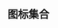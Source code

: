 ## 图标集合

<u-icon-example icon="i-material-design" name="360"></u-icon-example>
<u-icon-example icon="i-material-design" name="3d_rotation"></u-icon-example>
<u-icon-example icon="i-material-design" name="4k"></u-icon-example>
<u-icon-example icon="i-material-design" name="ac_unit"></u-icon-example>
<u-icon-example icon="i-material-design" name="access_alarm"></u-icon-example>
<u-icon-example icon="i-material-design" name="access_alarms"></u-icon-example>
<u-icon-example icon="i-material-design" name="access_time"></u-icon-example>
<u-icon-example icon="i-material-design" name="accessibility"></u-icon-example>
<u-icon-example icon="i-material-design" name="accessibility_new"></u-icon-example>
<u-icon-example icon="i-material-design" name="accessible"></u-icon-example>
<u-icon-example icon="i-material-design" name="accessible_forward"></u-icon-example>
<u-icon-example icon="i-material-design" name="account_balance"></u-icon-example>
<u-icon-example icon="i-material-design" name="account_balance_wallet"></u-icon-example>
<u-icon-example icon="i-material-design" name="account_box"></u-icon-example>
<u-icon-example icon="i-material-design" name="account_circle"></u-icon-example>
<u-icon-example icon="i-material-design" name="account_tree"></u-icon-example>
<u-icon-example icon="i-material-design" name="adb"></u-icon-example>
<u-icon-example icon="i-material-design" name="add"></u-icon-example>
<u-icon-example icon="i-material-design" name="add_a_photo"></u-icon-example>
<u-icon-example icon="i-material-design" name="add_alarm"></u-icon-example>
<u-icon-example icon="i-material-design" name="add_alert"></u-icon-example>
<u-icon-example icon="i-material-design" name="add_box"></u-icon-example>
<u-icon-example icon="i-material-design" name="add_circle"></u-icon-example>
<u-icon-example icon="i-material-design" name="add_circle_outline"></u-icon-example>
<u-icon-example icon="i-material-design" name="add_comment"></u-icon-example>
<u-icon-example icon="i-material-design" name="add_ic_call"></u-icon-example>
<u-icon-example icon="i-material-design" name="add_location"></u-icon-example>
<u-icon-example icon="i-material-design" name="add_photo_alternate"></u-icon-example>
<u-icon-example icon="i-material-design" name="add_shopping_cart"></u-icon-example>
<u-icon-example icon="i-material-design" name="add_to_home_screen"></u-icon-example>
<u-icon-example icon="i-material-design" name="add_to_photos"></u-icon-example>
<u-icon-example icon="i-material-design" name="add_to_queue"></u-icon-example>
<u-icon-example icon="i-material-design" name="adjust"></u-icon-example>
<u-icon-example icon="i-material-design" name="airline_seat_flat"></u-icon-example>
<u-icon-example icon="i-material-design" name="airline_seat_flat_angled"></u-icon-example>
<u-icon-example icon="i-material-design" name="airline_seat_individual_suite"></u-icon-example>
<u-icon-example icon="i-material-design" name="airline_seat_legroom_extra"></u-icon-example>
<u-icon-example icon="i-material-design" name="airline_seat_legroom_normal"></u-icon-example>
<u-icon-example icon="i-material-design" name="airline_seat_legroom_reduced"></u-icon-example>
<u-icon-example icon="i-material-design" name="airline_seat_recline_extra"></u-icon-example>
<u-icon-example icon="i-material-design" name="airline_seat_recline_normal"></u-icon-example>
<u-icon-example icon="i-material-design" name="airplanemode_active"></u-icon-example>
<u-icon-example icon="i-material-design" name="airplanemode_inactive"></u-icon-example>
<u-icon-example icon="i-material-design" name="airplay"></u-icon-example>
<u-icon-example icon="i-material-design" name="airport_shuttle"></u-icon-example>
<u-icon-example icon="i-material-design" name="alarm"></u-icon-example>
<u-icon-example icon="i-material-design" name="alarm_add"></u-icon-example>
<u-icon-example icon="i-material-design" name="alarm_off"></u-icon-example>
<u-icon-example icon="i-material-design" name="alarm_on"></u-icon-example>
<u-icon-example icon="i-material-design" name="album"></u-icon-example>
<u-icon-example icon="i-material-design" name="all_inbox"></u-icon-example>
<u-icon-example icon="i-material-design" name="all_inclusive"></u-icon-example>
<u-icon-example icon="i-material-design" name="all_out"></u-icon-example>
<u-icon-example icon="i-material-design" name="alternate_email"></u-icon-example>
<u-icon-example icon="i-material-design" name="amp_stories"></u-icon-example>
<u-icon-example icon="i-material-design" name="android"></u-icon-example>
<u-icon-example icon="i-material-design" name="announcement"></u-icon-example>
<u-icon-example icon="i-material-design" name="apartment"></u-icon-example>
<u-icon-example icon="i-material-design" name="apps"></u-icon-example>
<u-icon-example icon="i-material-design" name="archive"></u-icon-example>
<u-icon-example icon="i-material-design" name="arrow_back"></u-icon-example>
<u-icon-example icon="i-material-design" name="arrow_back_ios"></u-icon-example>
<u-icon-example icon="i-material-design" name="arrow_downward"></u-icon-example>
<u-icon-example icon="i-material-design" name="arrow_drop_down"></u-icon-example>
<u-icon-example icon="i-material-design" name="arrow_drop_down_circle"></u-icon-example>
<u-icon-example icon="i-material-design" name="arrow_drop_up"></u-icon-example>
<u-icon-example icon="i-material-design" name="arrow_forward"></u-icon-example>
<u-icon-example icon="i-material-design" name="arrow_forward_ios"></u-icon-example>
<u-icon-example icon="i-material-design" name="arrow_left"></u-icon-example>
<u-icon-example icon="i-material-design" name="arrow_right"></u-icon-example>
<u-icon-example icon="i-material-design" name="arrow_right_alt"></u-icon-example>
<u-icon-example icon="i-material-design" name="arrow_upward"></u-icon-example>
<u-icon-example icon="i-material-design" name="art_track"></u-icon-example>
<u-icon-example icon="i-material-design" name="aspect_ratio"></u-icon-example>
<u-icon-example icon="i-material-design" name="assessment"></u-icon-example>
<u-icon-example icon="i-material-design" name="assignment"></u-icon-example>
<u-icon-example icon="i-material-design" name="assignment_ind"></u-icon-example>
<u-icon-example icon="i-material-design" name="assignment_late"></u-icon-example>
<u-icon-example icon="i-material-design" name="assignment_return"></u-icon-example>
<u-icon-example icon="i-material-design" name="assignment_returned"></u-icon-example>
<u-icon-example icon="i-material-design" name="assignment_turned_in"></u-icon-example>
<u-icon-example icon="i-material-design" name="assistant"></u-icon-example>
<u-icon-example icon="i-material-design" name="assistant_photo"></u-icon-example>
<u-icon-example icon="i-material-design" name="atm"></u-icon-example>
<u-icon-example icon="i-material-design" name="attach_file"></u-icon-example>
<u-icon-example icon="i-material-design" name="attach_money"></u-icon-example>
<u-icon-example icon="i-material-design" name="attachment"></u-icon-example>
<u-icon-example icon="i-material-design" name="audiotrack"></u-icon-example>
<u-icon-example icon="i-material-design" name="autorenew"></u-icon-example>
<u-icon-example icon="i-material-design" name="av_timer"></u-icon-example>
<u-icon-example icon="i-material-design" name="backspace"></u-icon-example>
<u-icon-example icon="i-material-design" name="backup"></u-icon-example>
<u-icon-example icon="i-material-design" name="ballot"></u-icon-example>
<u-icon-example icon="i-material-design" name="bar_chart"></u-icon-example>
<u-icon-example icon="i-material-design" name="bathtub"></u-icon-example>
<u-icon-example icon="i-material-design" name="battery_alert"></u-icon-example>
<u-icon-example icon="i-material-design" name="battery_charging_full"></u-icon-example>
<u-icon-example icon="i-material-design" name="battery_full"></u-icon-example>
<u-icon-example icon="i-material-design" name="battery_std"></u-icon-example>
<u-icon-example icon="i-material-design" name="battery_unknown"></u-icon-example>
<u-icon-example icon="i-material-design" name="beach_access"></u-icon-example>
<u-icon-example icon="i-material-design" name="beenhere"></u-icon-example>
<u-icon-example icon="i-material-design" name="block"></u-icon-example>
<u-icon-example icon="i-material-design" name="bluetooth"></u-icon-example>
<u-icon-example icon="i-material-design" name="bluetooth_audio"></u-icon-example>
<u-icon-example icon="i-material-design" name="bluetooth_connected"></u-icon-example>
<u-icon-example icon="i-material-design" name="bluetooth_disabled"></u-icon-example>
<u-icon-example icon="i-material-design" name="bluetooth_searching"></u-icon-example>
<u-icon-example icon="i-material-design" name="blur_circular"></u-icon-example>
<u-icon-example icon="i-material-design" name="blur_linear"></u-icon-example>
<u-icon-example icon="i-material-design" name="blur_off"></u-icon-example>
<u-icon-example icon="i-material-design" name="blur_on"></u-icon-example>
<u-icon-example icon="i-material-design" name="book"></u-icon-example>
<u-icon-example icon="i-material-design" name="bookmark"></u-icon-example>
<u-icon-example icon="i-material-design" name="bookmark_border"></u-icon-example>
<u-icon-example icon="i-material-design" name="bookmarks"></u-icon-example>
<u-icon-example icon="i-material-design" name="border_all"></u-icon-example>
<u-icon-example icon="i-material-design" name="border_bottom"></u-icon-example>
<u-icon-example icon="i-material-design" name="border_clear"></u-icon-example>
<u-icon-example icon="i-material-design" name="border_horizontal"></u-icon-example>
<u-icon-example icon="i-material-design" name="border_inner"></u-icon-example>
<u-icon-example icon="i-material-design" name="border_left"></u-icon-example>
<u-icon-example icon="i-material-design" name="border_outer"></u-icon-example>
<u-icon-example icon="i-material-design" name="border_right"></u-icon-example>
<u-icon-example icon="i-material-design" name="border_style"></u-icon-example>
<u-icon-example icon="i-material-design" name="border_top"></u-icon-example>
<u-icon-example icon="i-material-design" name="border_vertical"></u-icon-example>
<u-icon-example icon="i-material-design" name="branding_watermark"></u-icon-example>
<u-icon-example icon="i-material-design" name="brightness_1"></u-icon-example>
<u-icon-example icon="i-material-design" name="brightness_2"></u-icon-example>
<u-icon-example icon="i-material-design" name="brightness_3"></u-icon-example>
<u-icon-example icon="i-material-design" name="brightness_4"></u-icon-example>
<u-icon-example icon="i-material-design" name="brightness_5"></u-icon-example>
<u-icon-example icon="i-material-design" name="brightness_6"></u-icon-example>
<u-icon-example icon="i-material-design" name="brightness_7"></u-icon-example>
<u-icon-example icon="i-material-design" name="brightness_auto"></u-icon-example>
<u-icon-example icon="i-material-design" name="brightness_high"></u-icon-example>
<u-icon-example icon="i-material-design" name="brightness_low"></u-icon-example>
<u-icon-example icon="i-material-design" name="brightness_medium"></u-icon-example>
<u-icon-example icon="i-material-design" name="broken_image"></u-icon-example>
<u-icon-example icon="i-material-design" name="brush"></u-icon-example>
<u-icon-example icon="i-material-design" name="bubble_chart"></u-icon-example>
<u-icon-example icon="i-material-design" name="bug_report"></u-icon-example>
<u-icon-example icon="i-material-design" name="build"></u-icon-example>
<u-icon-example icon="i-material-design" name="burst_mode"></u-icon-example>
<u-icon-example icon="i-material-design" name="business"></u-icon-example>
<u-icon-example icon="i-material-design" name="business_center"></u-icon-example>
<u-icon-example icon="i-material-design" name="cached"></u-icon-example>
<u-icon-example icon="i-material-design" name="cake"></u-icon-example>
<u-icon-example icon="i-material-design" name="calendar_today"></u-icon-example>
<u-icon-example icon="i-material-design" name="calendar_view_day"></u-icon-example>
<u-icon-example icon="i-material-design" name="call"></u-icon-example>
<u-icon-example icon="i-material-design" name="call_end"></u-icon-example>
<u-icon-example icon="i-material-design" name="call_made"></u-icon-example>
<u-icon-example icon="i-material-design" name="call_merge"></u-icon-example>
<u-icon-example icon="i-material-design" name="call_missed"></u-icon-example>
<u-icon-example icon="i-material-design" name="call_missed_outgoing"></u-icon-example>
<u-icon-example icon="i-material-design" name="call_received"></u-icon-example>
<u-icon-example icon="i-material-design" name="call_split"></u-icon-example>
<u-icon-example icon="i-material-design" name="call_to_action"></u-icon-example>
<u-icon-example icon="i-material-design" name="camera"></u-icon-example>
<u-icon-example icon="i-material-design" name="camera_alt"></u-icon-example>
<u-icon-example icon="i-material-design" name="camera_enhance"></u-icon-example>
<u-icon-example icon="i-material-design" name="camera_front"></u-icon-example>
<u-icon-example icon="i-material-design" name="camera_rear"></u-icon-example>
<u-icon-example icon="i-material-design" name="camera_roll"></u-icon-example>
<u-icon-example icon="i-material-design" name="cancel"></u-icon-example>
<u-icon-example icon="i-material-design" name="cancel_presentation"></u-icon-example>
<u-icon-example icon="i-material-design" name="cancel_schedule_send"></u-icon-example>
<u-icon-example icon="i-material-design" name="card_giftcard"></u-icon-example>
<u-icon-example icon="i-material-design" name="card_membership"></u-icon-example>
<u-icon-example icon="i-material-design" name="card_travel"></u-icon-example>
<u-icon-example icon="i-material-design" name="casino"></u-icon-example>
<u-icon-example icon="i-material-design" name="cast"></u-icon-example>
<u-icon-example icon="i-material-design" name="cast_connected"></u-icon-example>
<u-icon-example icon="i-material-design" name="category"></u-icon-example>
<u-icon-example icon="i-material-design" name="center_focus_strong"></u-icon-example>
<u-icon-example icon="i-material-design" name="center_focus_weak"></u-icon-example>
<u-icon-example icon="i-material-design" name="change_history"></u-icon-example>
<u-icon-example icon="i-material-design" name="chat"></u-icon-example>
<u-icon-example icon="i-material-design" name="chat_bubble"></u-icon-example>
<u-icon-example icon="i-material-design" name="chat_bubble_outline"></u-icon-example>
<u-icon-example icon="i-material-design" name="check"></u-icon-example>
<u-icon-example icon="i-material-design" name="check_box"></u-icon-example>
<u-icon-example icon="i-material-design" name="check_box_outline_blank"></u-icon-example>
<u-icon-example icon="i-material-design" name="check_circle"></u-icon-example>
<u-icon-example icon="i-material-design" name="check_circle_outline"></u-icon-example>
<u-icon-example icon="i-material-design" name="chevron_left"></u-icon-example>
<u-icon-example icon="i-material-design" name="chevron_right"></u-icon-example>
<u-icon-example icon="i-material-design" name="child_care"></u-icon-example>
<u-icon-example icon="i-material-design" name="child_friendly"></u-icon-example>
<u-icon-example icon="i-material-design" name="chrome_reader_mode"></u-icon-example>
<u-icon-example icon="i-material-design" name="class"></u-icon-example>
<u-icon-example icon="i-material-design" name="clear"></u-icon-example>
<u-icon-example icon="i-material-design" name="clear_all"></u-icon-example>
<u-icon-example icon="i-material-design" name="close"></u-icon-example>
<u-icon-example icon="i-material-design" name="closed_caption"></u-icon-example>
<u-icon-example icon="i-material-design" name="cloud"></u-icon-example>
<u-icon-example icon="i-material-design" name="cloud_circle"></u-icon-example>
<u-icon-example icon="i-material-design" name="cloud_done"></u-icon-example>
<u-icon-example icon="i-material-design" name="cloud_download"></u-icon-example>
<u-icon-example icon="i-material-design" name="cloud_off"></u-icon-example>
<u-icon-example icon="i-material-design" name="cloud_queue"></u-icon-example>
<u-icon-example icon="i-material-design" name="cloud_upload"></u-icon-example>
<u-icon-example icon="i-material-design" name="code"></u-icon-example>
<u-icon-example icon="i-material-design" name="collections"></u-icon-example>
<u-icon-example icon="i-material-design" name="collections_bookmark"></u-icon-example>
<u-icon-example icon="i-material-design" name="color_lens"></u-icon-example>
<u-icon-example icon="i-material-design" name="colorize"></u-icon-example>
<u-icon-example icon="i-material-design" name="comment"></u-icon-example>
<u-icon-example icon="i-material-design" name="commute"></u-icon-example>
<u-icon-example icon="i-material-design" name="compare"></u-icon-example>
<u-icon-example icon="i-material-design" name="compare_arrows"></u-icon-example>
<u-icon-example icon="i-material-design" name="compass_calibration"></u-icon-example>
<u-icon-example icon="i-material-design" name="computer"></u-icon-example>
<u-icon-example icon="i-material-design" name="confirmation_number"></u-icon-example>
<u-icon-example icon="i-material-design" name="contact_mail"></u-icon-example>
<u-icon-example icon="i-material-design" name="contact_phone"></u-icon-example>
<u-icon-example icon="i-material-design" name="contact_support"></u-icon-example>
<u-icon-example icon="i-material-design" name="contactless"></u-icon-example>
<u-icon-example icon="i-material-design" name="contacts"></u-icon-example>
<u-icon-example icon="i-material-design" name="control_camera"></u-icon-example>
<u-icon-example icon="i-material-design" name="control_point"></u-icon-example>
<u-icon-example icon="i-material-design" name="control_point_duplicate"></u-icon-example>
<u-icon-example icon="i-material-design" name="copyright"></u-icon-example>
<u-icon-example icon="i-material-design" name="create"></u-icon-example>
<u-icon-example icon="i-material-design" name="create_new_folder"></u-icon-example>
<u-icon-example icon="i-material-design" name="credit_card"></u-icon-example>
<u-icon-example icon="i-material-design" name="crop"></u-icon-example>
<u-icon-example icon="i-material-design" name="crop_16_9"></u-icon-example>
<u-icon-example icon="i-material-design" name="crop_3_2"></u-icon-example>
<u-icon-example icon="i-material-design" name="crop_5_4"></u-icon-example>
<u-icon-example icon="i-material-design" name="crop_7_5"></u-icon-example>
<u-icon-example icon="i-material-design" name="crop_din"></u-icon-example>
<u-icon-example icon="i-material-design" name="crop_free"></u-icon-example>
<u-icon-example icon="i-material-design" name="crop_landscape"></u-icon-example>
<u-icon-example icon="i-material-design" name="crop_original"></u-icon-example>
<u-icon-example icon="i-material-design" name="crop_portrait"></u-icon-example>
<u-icon-example icon="i-material-design" name="crop_rotate"></u-icon-example>
<u-icon-example icon="i-material-design" name="crop_square"></u-icon-example>
<u-icon-example icon="i-material-design" name="dashboard"></u-icon-example>
<u-icon-example icon="i-material-design" name="data_usage"></u-icon-example>
<u-icon-example icon="i-material-design" name="date_range"></u-icon-example>
<u-icon-example icon="i-material-design" name="deck"></u-icon-example>
<u-icon-example icon="i-material-design" name="dehaze"></u-icon-example>
<u-icon-example icon="i-material-design" name="delete"></u-icon-example>
<u-icon-example icon="i-material-design" name="delete_forever"></u-icon-example>
<u-icon-example icon="i-material-design" name="delete_outline"></u-icon-example>
<u-icon-example icon="i-material-design" name="delete_sweep"></u-icon-example>
<u-icon-example icon="i-material-design" name="departure_board"></u-icon-example>
<u-icon-example icon="i-material-design" name="description"></u-icon-example>
<u-icon-example icon="i-material-design" name="desktop_access_disabled"></u-icon-example>
<u-icon-example icon="i-material-design" name="desktop_mac"></u-icon-example>
<u-icon-example icon="i-material-design" name="desktop_windows"></u-icon-example>
<u-icon-example icon="i-material-design" name="details"></u-icon-example>
<u-icon-example icon="i-material-design" name="developer_board"></u-icon-example>
<u-icon-example icon="i-material-design" name="developer_mode"></u-icon-example>
<u-icon-example icon="i-material-design" name="device_hub"></u-icon-example>
<u-icon-example icon="i-material-design" name="device_unknown"></u-icon-example>
<u-icon-example icon="i-material-design" name="devices"></u-icon-example>
<u-icon-example icon="i-material-design" name="devices_other"></u-icon-example>
<u-icon-example icon="i-material-design" name="dialer_sip"></u-icon-example>
<u-icon-example icon="i-material-design" name="dialpad"></u-icon-example>
<u-icon-example icon="i-material-design" name="directions"></u-icon-example>
<u-icon-example icon="i-material-design" name="directions_bike"></u-icon-example>
<u-icon-example icon="i-material-design" name="directions_boat"></u-icon-example>
<u-icon-example icon="i-material-design" name="directions_bus"></u-icon-example>
<u-icon-example icon="i-material-design" name="directions_car"></u-icon-example>
<u-icon-example icon="i-material-design" name="directions_railway"></u-icon-example>
<u-icon-example icon="i-material-design" name="directions_run"></u-icon-example>
<u-icon-example icon="i-material-design" name="directions_subway"></u-icon-example>
<u-icon-example icon="i-material-design" name="directions_transit"></u-icon-example>
<u-icon-example icon="i-material-design" name="directions_walk"></u-icon-example>
<u-icon-example icon="i-material-design" name="disc_full"></u-icon-example>
<u-icon-example icon="i-material-design" name="dns"></u-icon-example>
<u-icon-example icon="i-material-design" name="dock"></u-icon-example>
<u-icon-example icon="i-material-design" name="domain"></u-icon-example>
<u-icon-example icon="i-material-design" name="domain_disabled"></u-icon-example>
<u-icon-example icon="i-material-design" name="done"></u-icon-example>
<u-icon-example icon="i-material-design" name="done_all"></u-icon-example>
<u-icon-example icon="i-material-design" name="done_outline"></u-icon-example>
<u-icon-example icon="i-material-design" name="donut_large"></u-icon-example>
<u-icon-example icon="i-material-design" name="donut_small"></u-icon-example>
<u-icon-example icon="i-material-design" name="double_arrow"></u-icon-example>
<u-icon-example icon="i-material-design" name="drafts"></u-icon-example>
<u-icon-example icon="i-material-design" name="drag_handle"></u-icon-example>
<u-icon-example icon="i-material-design" name="drag_indicator"></u-icon-example>
<u-icon-example icon="i-material-design" name="drive_eta"></u-icon-example>
<u-icon-example icon="i-material-design" name="duo"></u-icon-example>
<u-icon-example icon="i-material-design" name="dvr"></u-icon-example>
<u-icon-example icon="i-material-design" name="dynamic_feed"></u-icon-example>
<u-icon-example icon="i-material-design" name="eco"></u-icon-example>
<u-icon-example icon="i-material-design" name="edit"></u-icon-example>
<u-icon-example icon="i-material-design" name="edit_attributes"></u-icon-example>
<u-icon-example icon="i-material-design" name="edit_location"></u-icon-example>
<u-icon-example icon="i-material-design" name="eject"></u-icon-example>
<u-icon-example icon="i-material-design" name="email"></u-icon-example>
<u-icon-example icon="i-material-design" name="emoji_emotions"></u-icon-example>
<u-icon-example icon="i-material-design" name="emoji_events"></u-icon-example>
<u-icon-example icon="i-material-design" name="emoji_flags"></u-icon-example>
<u-icon-example icon="i-material-design" name="emoji_food_beverage"></u-icon-example>
<u-icon-example icon="i-material-design" name="emoji_nature"></u-icon-example>
<u-icon-example icon="i-material-design" name="emoji_objects"></u-icon-example>
<u-icon-example icon="i-material-design" name="emoji_people"></u-icon-example>
<u-icon-example icon="i-material-design" name="emoji_symbols"></u-icon-example>
<u-icon-example icon="i-material-design" name="emoji_transportation"></u-icon-example>
<u-icon-example icon="i-material-design" name="enhanced_encryption"></u-icon-example>
<u-icon-example icon="i-material-design" name="equalizer"></u-icon-example>
<u-icon-example icon="i-material-design" name="error"></u-icon-example>
<u-icon-example icon="i-material-design" name="error_outline"></u-icon-example>
<u-icon-example icon="i-material-design" name="euro"></u-icon-example>
<u-icon-example icon="i-material-design" name="euro_symbol"></u-icon-example>
<u-icon-example icon="i-material-design" name="ev_station"></u-icon-example>
<u-icon-example icon="i-material-design" name="event"></u-icon-example>
<u-icon-example icon="i-material-design" name="event_available"></u-icon-example>
<u-icon-example icon="i-material-design" name="event_busy"></u-icon-example>
<u-icon-example icon="i-material-design" name="event_note"></u-icon-example>
<u-icon-example icon="i-material-design" name="event_seat"></u-icon-example>
<u-icon-example icon="i-material-design" name="exit_to_app"></u-icon-example>
<u-icon-example icon="i-material-design" name="expand_less"></u-icon-example>
<u-icon-example icon="i-material-design" name="expand_more"></u-icon-example>
<u-icon-example icon="i-material-design" name="explicit"></u-icon-example>
<u-icon-example icon="i-material-design" name="explore"></u-icon-example>
<u-icon-example icon="i-material-design" name="explore_off"></u-icon-example>
<u-icon-example icon="i-material-design" name="exposure"></u-icon-example>
<u-icon-example icon="i-material-design" name="exposure_neg_1"></u-icon-example>
<u-icon-example icon="i-material-design" name="exposure_neg_2"></u-icon-example>
<u-icon-example icon="i-material-design" name="exposure_plus_1"></u-icon-example>
<u-icon-example icon="i-material-design" name="exposure_plus_2"></u-icon-example>
<u-icon-example icon="i-material-design" name="exposure_zero"></u-icon-example>
<u-icon-example icon="i-material-design" name="extension"></u-icon-example>
<u-icon-example icon="i-material-design" name="face"></u-icon-example>
<u-icon-example icon="i-material-design" name="fast_forward"></u-icon-example>
<u-icon-example icon="i-material-design" name="fast_rewind"></u-icon-example>
<u-icon-example icon="i-material-design" name="fastfood"></u-icon-example>
<u-icon-example icon="i-material-design" name="favorite"></u-icon-example>
<u-icon-example icon="i-material-design" name="favorite_border"></u-icon-example>
<u-icon-example icon="i-material-design" name="featured_play_list"></u-icon-example>
<u-icon-example icon="i-material-design" name="featured_video"></u-icon-example>
<u-icon-example icon="i-material-design" name="feedback"></u-icon-example>
<u-icon-example icon="i-material-design" name="fiber_dvr"></u-icon-example>
<u-icon-example icon="i-material-design" name="fiber_manual_record"></u-icon-example>
<u-icon-example icon="i-material-design" name="fiber_new"></u-icon-example>
<u-icon-example icon="i-material-design" name="fiber_pin"></u-icon-example>
<u-icon-example icon="i-material-design" name="fiber_smart_record"></u-icon-example>
<u-icon-example icon="i-material-design" name="file_copy"></u-icon-example>
<u-icon-example icon="i-material-design" name="filter"></u-icon-example>
<u-icon-example icon="i-material-design" name="filter_1"></u-icon-example>
<u-icon-example icon="i-material-design" name="filter_2"></u-icon-example>
<u-icon-example icon="i-material-design" name="filter_3"></u-icon-example>
<u-icon-example icon="i-material-design" name="filter_4"></u-icon-example>
<u-icon-example icon="i-material-design" name="filter_5"></u-icon-example>
<u-icon-example icon="i-material-design" name="filter_6"></u-icon-example>
<u-icon-example icon="i-material-design" name="filter_7"></u-icon-example>
<u-icon-example icon="i-material-design" name="filter_8"></u-icon-example>
<u-icon-example icon="i-material-design" name="filter_9"></u-icon-example>
<u-icon-example icon="i-material-design" name="filter_9_plus"></u-icon-example>
<u-icon-example icon="i-material-design" name="filter_b_and_w"></u-icon-example>
<u-icon-example icon="i-material-design" name="filter_center_focus"></u-icon-example>
<u-icon-example icon="i-material-design" name="filter_drama"></u-icon-example>
<u-icon-example icon="i-material-design" name="filter_frames"></u-icon-example>
<u-icon-example icon="i-material-design" name="filter_hdr"></u-icon-example>
<u-icon-example icon="i-material-design" name="filter_list"></u-icon-example>
<u-icon-example icon="i-material-design" name="filter_none"></u-icon-example>
<u-icon-example icon="i-material-design" name="filter_tilt_shift"></u-icon-example>
<u-icon-example icon="i-material-design" name="filter_vintage"></u-icon-example>
<u-icon-example icon="i-material-design" name="find_in_page"></u-icon-example>
<u-icon-example icon="i-material-design" name="find_replace"></u-icon-example>
<u-icon-example icon="i-material-design" name="fingerprint"></u-icon-example>
<u-icon-example icon="i-material-design" name="fireplace"></u-icon-example>
<u-icon-example icon="i-material-design" name="first_page"></u-icon-example>
<u-icon-example icon="i-material-design" name="fitness_center"></u-icon-example>
<u-icon-example icon="i-material-design" name="flag"></u-icon-example>
<u-icon-example icon="i-material-design" name="flare"></u-icon-example>
<u-icon-example icon="i-material-design" name="flash_auto"></u-icon-example>
<u-icon-example icon="i-material-design" name="flash_off"></u-icon-example>
<u-icon-example icon="i-material-design" name="flash_on"></u-icon-example>
<u-icon-example icon="i-material-design" name="flight"></u-icon-example>
<u-icon-example icon="i-material-design" name="flight_land"></u-icon-example>
<u-icon-example icon="i-material-design" name="flight_takeoff"></u-icon-example>
<u-icon-example icon="i-material-design" name="flip"></u-icon-example>
<u-icon-example icon="i-material-design" name="flip_camera_android"></u-icon-example>
<u-icon-example icon="i-material-design" name="flip_camera_ios"></u-icon-example>
<u-icon-example icon="i-material-design" name="flip_to_back"></u-icon-example>
<u-icon-example icon="i-material-design" name="flip_to_front"></u-icon-example>
<u-icon-example icon="i-material-design" name="folder"></u-icon-example>
<u-icon-example icon="i-material-design" name="folder_open"></u-icon-example>
<u-icon-example icon="i-material-design" name="folder_shared"></u-icon-example>
<u-icon-example icon="i-material-design" name="folder_special"></u-icon-example>
<u-icon-example icon="i-material-design" name="font_download"></u-icon-example>
<u-icon-example icon="i-material-design" name="format_align_center"></u-icon-example>
<u-icon-example icon="i-material-design" name="format_align_justify"></u-icon-example>
<u-icon-example icon="i-material-design" name="format_align_left"></u-icon-example>
<u-icon-example icon="i-material-design" name="format_align_right"></u-icon-example>
<u-icon-example icon="i-material-design" name="format_bold"></u-icon-example>
<u-icon-example icon="i-material-design" name="format_clear"></u-icon-example>
<u-icon-example icon="i-material-design" name="format_color_reset"></u-icon-example>
<u-icon-example icon="i-material-design" name="format_indent_decrease"></u-icon-example>
<u-icon-example icon="i-material-design" name="format_indent_increase"></u-icon-example>
<u-icon-example icon="i-material-design" name="format_italic"></u-icon-example>
<u-icon-example icon="i-material-design" name="format_line_spacing"></u-icon-example>
<u-icon-example icon="i-material-design" name="format_list_bulleted"></u-icon-example>
<u-icon-example icon="i-material-design" name="format_list_numbered"></u-icon-example>
<u-icon-example icon="i-material-design" name="format_list_numbered_rtl"></u-icon-example>
<u-icon-example icon="i-material-design" name="format_paint"></u-icon-example>
<u-icon-example icon="i-material-design" name="format_quote"></u-icon-example>
<u-icon-example icon="i-material-design" name="format_shapes"></u-icon-example>
<u-icon-example icon="i-material-design" name="format_size"></u-icon-example>
<u-icon-example icon="i-material-design" name="format_strikethrough"></u-icon-example>
<u-icon-example icon="i-material-design" name="format_textdirection_l_to_r"></u-icon-example>
<u-icon-example icon="i-material-design" name="format_textdirection_r_to_l"></u-icon-example>
<u-icon-example icon="i-material-design" name="format_underlined"></u-icon-example>
<u-icon-example icon="i-material-design" name="forum"></u-icon-example>
<u-icon-example icon="i-material-design" name="forward"></u-icon-example>
<u-icon-example icon="i-material-design" name="forward_10"></u-icon-example>
<u-icon-example icon="i-material-design" name="forward_30"></u-icon-example>
<u-icon-example icon="i-material-design" name="forward_5"></u-icon-example>
<u-icon-example icon="i-material-design" name="free_breakfast"></u-icon-example>
<u-icon-example icon="i-material-design" name="fullscreen"></u-icon-example>
<u-icon-example icon="i-material-design" name="fullscreen_exit"></u-icon-example>
<u-icon-example icon="i-material-design" name="functions"></u-icon-example>
<u-icon-example icon="i-material-design" name="g_translate"></u-icon-example>
<u-icon-example icon="i-material-design" name="gamepad"></u-icon-example>
<u-icon-example icon="i-material-design" name="games"></u-icon-example>
<u-icon-example icon="i-material-design" name="gavel"></u-icon-example>
<u-icon-example icon="i-material-design" name="gesture"></u-icon-example>
<u-icon-example icon="i-material-design" name="get_app"></u-icon-example>
<u-icon-example icon="i-material-design" name="gif"></u-icon-example>
<u-icon-example icon="i-material-design" name="golf_course"></u-icon-example>
<u-icon-example icon="i-material-design" name="gps_fixed"></u-icon-example>
<u-icon-example icon="i-material-design" name="gps_not_fixed"></u-icon-example>
<u-icon-example icon="i-material-design" name="gps_off"></u-icon-example>
<u-icon-example icon="i-material-design" name="grade"></u-icon-example>
<u-icon-example icon="i-material-design" name="gradient"></u-icon-example>
<u-icon-example icon="i-material-design" name="grain"></u-icon-example>
<u-icon-example icon="i-material-design" name="graphic_eq"></u-icon-example>
<u-icon-example icon="i-material-design" name="grid_off"></u-icon-example>
<u-icon-example icon="i-material-design" name="grid_on"></u-icon-example>
<u-icon-example icon="i-material-design" name="group"></u-icon-example>
<u-icon-example icon="i-material-design" name="group_add"></u-icon-example>
<u-icon-example icon="i-material-design" name="group_work"></u-icon-example>
<u-icon-example icon="i-material-design" name="hd"></u-icon-example>
<u-icon-example icon="i-material-design" name="hdr_off"></u-icon-example>
<u-icon-example icon="i-material-design" name="hdr_on"></u-icon-example>
<u-icon-example icon="i-material-design" name="hdr_strong"></u-icon-example>
<u-icon-example icon="i-material-design" name="hdr_weak"></u-icon-example>
<u-icon-example icon="i-material-design" name="headset"></u-icon-example>
<u-icon-example icon="i-material-design" name="headset_mic"></u-icon-example>
<u-icon-example icon="i-material-design" name="healing"></u-icon-example>
<u-icon-example icon="i-material-design" name="hearing"></u-icon-example>
<u-icon-example icon="i-material-design" name="height"></u-icon-example>
<u-icon-example icon="i-material-design" name="help"></u-icon-example>
<u-icon-example icon="i-material-design" name="help_outline"></u-icon-example>
<u-icon-example icon="i-material-design" name="high_quality"></u-icon-example>
<u-icon-example icon="i-material-design" name="highlight"></u-icon-example>
<u-icon-example icon="i-material-design" name="highlight_off"></u-icon-example>
<u-icon-example icon="i-material-design" name="history"></u-icon-example>
<u-icon-example icon="i-material-design" name="home"></u-icon-example>
<u-icon-example icon="i-material-design" name="home_work"></u-icon-example>
<u-icon-example icon="i-material-design" name="horizontal_split"></u-icon-example>
<u-icon-example icon="i-material-design" name="hot_tub"></u-icon-example>
<u-icon-example icon="i-material-design" name="hotel"></u-icon-example>
<u-icon-example icon="i-material-design" name="hourglass_empty"></u-icon-example>
<u-icon-example icon="i-material-design" name="hourglass_full"></u-icon-example>
<u-icon-example icon="i-material-design" name="house"></u-icon-example>
<u-icon-example icon="i-material-design" name="how_to_reg"></u-icon-example>
<u-icon-example icon="i-material-design" name="how_to_vote"></u-icon-example>
<u-icon-example icon="i-material-design" name="http"></u-icon-example>
<u-icon-example icon="i-material-design" name="https"></u-icon-example>
<u-icon-example icon="i-material-design" name="image"></u-icon-example>
<u-icon-example icon="i-material-design" name="image_aspect_ratio"></u-icon-example>
<u-icon-example icon="i-material-design" name="image_search"></u-icon-example>
<u-icon-example icon="i-material-design" name="import_contacts"></u-icon-example>
<u-icon-example icon="i-material-design" name="import_export"></u-icon-example>
<u-icon-example icon="i-material-design" name="important_devices"></u-icon-example>
<u-icon-example icon="i-material-design" name="inbox"></u-icon-example>
<u-icon-example icon="i-material-design" name="indeterminate_check_box"></u-icon-example>
<u-icon-example icon="i-material-design" name="info"></u-icon-example>
<u-icon-example icon="i-material-design" name="input"></u-icon-example>
<u-icon-example icon="i-material-design" name="insert_chart"></u-icon-example>
<u-icon-example icon="i-material-design" name="insert_chart_outlined"></u-icon-example>
<u-icon-example icon="i-material-design" name="insert_comment"></u-icon-example>
<u-icon-example icon="i-material-design" name="insert_drive_file"></u-icon-example>
<u-icon-example icon="i-material-design" name="insert_emoticon"></u-icon-example>
<u-icon-example icon="i-material-design" name="insert_invitation"></u-icon-example>
<u-icon-example icon="i-material-design" name="insert_link"></u-icon-example>
<u-icon-example icon="i-material-design" name="insert_photo"></u-icon-example>
<u-icon-example icon="i-material-design" name="invert_colors"></u-icon-example>
<u-icon-example icon="i-material-design" name="invert_colors_off"></u-icon-example>
<u-icon-example icon="i-material-design" name="iso"></u-icon-example>
<u-icon-example icon="i-material-design" name="keyboard"></u-icon-example>
<u-icon-example icon="i-material-design" name="keyboard_arrow_down"></u-icon-example>
<u-icon-example icon="i-material-design" name="keyboard_arrow_left"></u-icon-example>
<u-icon-example icon="i-material-design" name="keyboard_arrow_right"></u-icon-example>
<u-icon-example icon="i-material-design" name="keyboard_arrow_up"></u-icon-example>
<u-icon-example icon="i-material-design" name="keyboard_backspace"></u-icon-example>
<u-icon-example icon="i-material-design" name="keyboard_capslock"></u-icon-example>
<u-icon-example icon="i-material-design" name="keyboard_hide"></u-icon-example>
<u-icon-example icon="i-material-design" name="keyboard_return"></u-icon-example>
<u-icon-example icon="i-material-design" name="keyboard_tab"></u-icon-example>
<u-icon-example icon="i-material-design" name="keyboard_voice"></u-icon-example>
<u-icon-example icon="i-material-design" name="king_bed"></u-icon-example>
<u-icon-example icon="i-material-design" name="kitchen"></u-icon-example>
<u-icon-example icon="i-material-design" name="label"></u-icon-example>
<u-icon-example icon="i-material-design" name="label_important"></u-icon-example>
<u-icon-example icon="i-material-design" name="label_off"></u-icon-example>
<u-icon-example icon="i-material-design" name="landscape"></u-icon-example>
<u-icon-example icon="i-material-design" name="language"></u-icon-example>
<u-icon-example icon="i-material-design" name="laptop"></u-icon-example>
<u-icon-example icon="i-material-design" name="laptop_chromebook"></u-icon-example>
<u-icon-example icon="i-material-design" name="laptop_mac"></u-icon-example>
<u-icon-example icon="i-material-design" name="laptop_windows"></u-icon-example>
<u-icon-example icon="i-material-design" name="last_page"></u-icon-example>
<u-icon-example icon="i-material-design" name="launch"></u-icon-example>
<u-icon-example icon="i-material-design" name="layers"></u-icon-example>
<u-icon-example icon="i-material-design" name="layers_clear"></u-icon-example>
<u-icon-example icon="i-material-design" name="leak_add"></u-icon-example>
<u-icon-example icon="i-material-design" name="leak_remove"></u-icon-example>
<u-icon-example icon="i-material-design" name="lens"></u-icon-example>
<u-icon-example icon="i-material-design" name="library_add"></u-icon-example>
<u-icon-example icon="i-material-design" name="library_add_check"></u-icon-example>
<u-icon-example icon="i-material-design" name="library_books"></u-icon-example>
<u-icon-example icon="i-material-design" name="library_music"></u-icon-example>
<u-icon-example icon="i-material-design" name="line_style"></u-icon-example>
<u-icon-example icon="i-material-design" name="line_weight"></u-icon-example>
<u-icon-example icon="i-material-design" name="linear_scale"></u-icon-example>
<u-icon-example icon="i-material-design" name="link"></u-icon-example>
<u-icon-example icon="i-material-design" name="link_off"></u-icon-example>
<u-icon-example icon="i-material-design" name="linked_camera"></u-icon-example>
<u-icon-example icon="i-material-design" name="list"></u-icon-example>
<u-icon-example icon="i-material-design" name="list_alt"></u-icon-example>
<u-icon-example icon="i-material-design" name="live_help"></u-icon-example>
<u-icon-example icon="i-material-design" name="live_tv"></u-icon-example>
<u-icon-example icon="i-material-design" name="local_activity"></u-icon-example>
<u-icon-example icon="i-material-design" name="local_airport"></u-icon-example>
<u-icon-example icon="i-material-design" name="local_atm"></u-icon-example>
<u-icon-example icon="i-material-design" name="local_bar"></u-icon-example>
<u-icon-example icon="i-material-design" name="local_cafe"></u-icon-example>
<u-icon-example icon="i-material-design" name="local_car_wash"></u-icon-example>
<u-icon-example icon="i-material-design" name="local_convenience_store"></u-icon-example>
<u-icon-example icon="i-material-design" name="local_dining"></u-icon-example>
<u-icon-example icon="i-material-design" name="local_drink"></u-icon-example>
<u-icon-example icon="i-material-design" name="local_florist"></u-icon-example>
<u-icon-example icon="i-material-design" name="local_gas_station"></u-icon-example>
<u-icon-example icon="i-material-design" name="local_grocery_store"></u-icon-example>
<u-icon-example icon="i-material-design" name="local_hospital"></u-icon-example>
<u-icon-example icon="i-material-design" name="local_hotel"></u-icon-example>
<u-icon-example icon="i-material-design" name="local_laundry_service"></u-icon-example>
<u-icon-example icon="i-material-design" name="local_library"></u-icon-example>
<u-icon-example icon="i-material-design" name="local_mall"></u-icon-example>
<u-icon-example icon="i-material-design" name="local_movies"></u-icon-example>
<u-icon-example icon="i-material-design" name="local_offer"></u-icon-example>
<u-icon-example icon="i-material-design" name="local_parking"></u-icon-example>
<u-icon-example icon="i-material-design" name="local_pharmacy"></u-icon-example>
<u-icon-example icon="i-material-design" name="local_phone"></u-icon-example>
<u-icon-example icon="i-material-design" name="local_pizza"></u-icon-example>
<u-icon-example icon="i-material-design" name="local_play"></u-icon-example>
<u-icon-example icon="i-material-design" name="local_post_office"></u-icon-example>
<u-icon-example icon="i-material-design" name="local_printshop"></u-icon-example>
<u-icon-example icon="i-material-design" name="local_see"></u-icon-example>
<u-icon-example icon="i-material-design" name="local_shipping"></u-icon-example>
<u-icon-example icon="i-material-design" name="local_taxi"></u-icon-example>
<u-icon-example icon="i-material-design" name="location_city"></u-icon-example>
<u-icon-example icon="i-material-design" name="location_disabled"></u-icon-example>
<u-icon-example icon="i-material-design" name="location_off"></u-icon-example>
<u-icon-example icon="i-material-design" name="location_on"></u-icon-example>
<u-icon-example icon="i-material-design" name="location_searching"></u-icon-example>
<u-icon-example icon="i-material-design" name="lock"></u-icon-example>
<u-icon-example icon="i-material-design" name="lock_open"></u-icon-example>
<u-icon-example icon="i-material-design" name="looks"></u-icon-example>
<u-icon-example icon="i-material-design" name="looks_3"></u-icon-example>
<u-icon-example icon="i-material-design" name="looks_4"></u-icon-example>
<u-icon-example icon="i-material-design" name="looks_5"></u-icon-example>
<u-icon-example icon="i-material-design" name="looks_6"></u-icon-example>
<u-icon-example icon="i-material-design" name="looks_one"></u-icon-example>
<u-icon-example icon="i-material-design" name="looks_two"></u-icon-example>
<u-icon-example icon="i-material-design" name="loop"></u-icon-example>
<u-icon-example icon="i-material-design" name="loupe"></u-icon-example>
<u-icon-example icon="i-material-design" name="low_priority"></u-icon-example>
<u-icon-example icon="i-material-design" name="loyalty"></u-icon-example>
<u-icon-example icon="i-material-design" name="mail"></u-icon-example>
<u-icon-example icon="i-material-design" name="mail_outline"></u-icon-example>
<u-icon-example icon="i-material-design" name="map"></u-icon-example>
<u-icon-example icon="i-material-design" name="markunread"></u-icon-example>
<u-icon-example icon="i-material-design" name="markunread_mailbox"></u-icon-example>
<u-icon-example icon="i-material-design" name="maximize"></u-icon-example>
<u-icon-example icon="i-material-design" name="meeting_room"></u-icon-example>
<u-icon-example icon="i-material-design" name="memory"></u-icon-example>
<u-icon-example icon="i-material-design" name="menu"></u-icon-example>
<u-icon-example icon="i-material-design" name="menu_book"></u-icon-example>
<u-icon-example icon="i-material-design" name="menu_open"></u-icon-example>
<u-icon-example icon="i-material-design" name="merge_type"></u-icon-example>
<u-icon-example icon="i-material-design" name="message"></u-icon-example>
<u-icon-example icon="i-material-design" name="mic"></u-icon-example>
<u-icon-example icon="i-material-design" name="mic_none"></u-icon-example>
<u-icon-example icon="i-material-design" name="mic_off"></u-icon-example>
<u-icon-example icon="i-material-design" name="minimize"></u-icon-example>
<u-icon-example icon="i-material-design" name="missed_video_call"></u-icon-example>
<u-icon-example icon="i-material-design" name="mms"></u-icon-example>
<u-icon-example icon="i-material-design" name="mobile_friendly"></u-icon-example>
<u-icon-example icon="i-material-design" name="mobile_off"></u-icon-example>
<u-icon-example icon="i-material-design" name="mobile_screen_share"></u-icon-example>
<u-icon-example icon="i-material-design" name="mode_comment"></u-icon-example>
<u-icon-example icon="i-material-design" name="monetization_on"></u-icon-example>
<u-icon-example icon="i-material-design" name="money"></u-icon-example>
<u-icon-example icon="i-material-design" name="money_off"></u-icon-example>
<u-icon-example icon="i-material-design" name="monochrome_photos"></u-icon-example>
<u-icon-example icon="i-material-design" name="mood"></u-icon-example>
<u-icon-example icon="i-material-design" name="mood_bad"></u-icon-example>
<u-icon-example icon="i-material-design" name="more"></u-icon-example>
<u-icon-example icon="i-material-design" name="more_horiz"></u-icon-example>
<u-icon-example icon="i-material-design" name="more_vert"></u-icon-example>
<u-icon-example icon="i-material-design" name="mouse"></u-icon-example>
<u-icon-example icon="i-material-design" name="move_to_inbox"></u-icon-example>
<u-icon-example icon="i-material-design" name="movie"></u-icon-example>
<u-icon-example icon="i-material-design" name="movie_creation"></u-icon-example>
<u-icon-example icon="i-material-design" name="movie_filter"></u-icon-example>
<u-icon-example icon="i-material-design" name="multiline_chart"></u-icon-example>
<u-icon-example icon="i-material-design" name="museum"></u-icon-example>
<u-icon-example icon="i-material-design" name="music_note"></u-icon-example>
<u-icon-example icon="i-material-design" name="music_off"></u-icon-example>
<u-icon-example icon="i-material-design" name="music_video"></u-icon-example>
<u-icon-example icon="i-material-design" name="my_location"></u-icon-example>
<u-icon-example icon="i-material-design" name="nature"></u-icon-example>
<u-icon-example icon="i-material-design" name="nature_people"></u-icon-example>
<u-icon-example icon="i-material-design" name="navigate_before"></u-icon-example>
<u-icon-example icon="i-material-design" name="navigate_next"></u-icon-example>
<u-icon-example icon="i-material-design" name="navigation"></u-icon-example>
<u-icon-example icon="i-material-design" name="near_me"></u-icon-example>
<u-icon-example icon="i-material-design" name="network_check"></u-icon-example>
<u-icon-example icon="i-material-design" name="network_locked"></u-icon-example>
<u-icon-example icon="i-material-design" name="new_releases"></u-icon-example>
<u-icon-example icon="i-material-design" name="next_week"></u-icon-example>
<u-icon-example icon="i-material-design" name="nfc"></u-icon-example>
<u-icon-example icon="i-material-design" name="nights_stay"></u-icon-example>
<u-icon-example icon="i-material-design" name="no_encryption"></u-icon-example>
<u-icon-example icon="i-material-design" name="no_meeting_room"></u-icon-example>
<u-icon-example icon="i-material-design" name="no_sim"></u-icon-example>
<u-icon-example icon="i-material-design" name="not_interested"></u-icon-example>
<u-icon-example icon="i-material-design" name="not_listed_location"></u-icon-example>
<u-icon-example icon="i-material-design" name="note"></u-icon-example>
<u-icon-example icon="i-material-design" name="note_add"></u-icon-example>
<u-icon-example icon="i-material-design" name="notes"></u-icon-example>
<u-icon-example icon="i-material-design" name="notification_important"></u-icon-example>
<u-icon-example icon="i-material-design" name="notifications"></u-icon-example>
<u-icon-example icon="i-material-design" name="notifications_active"></u-icon-example>
<u-icon-example icon="i-material-design" name="notifications_none"></u-icon-example>
<u-icon-example icon="i-material-design" name="notifications_off"></u-icon-example>
<u-icon-example icon="i-material-design" name="notifications_paused"></u-icon-example>
<u-icon-example icon="i-material-design" name="offline_bolt"></u-icon-example>
<u-icon-example icon="i-material-design" name="offline_pin"></u-icon-example>
<u-icon-example icon="i-material-design" name="ondemand_video"></u-icon-example>
<u-icon-example icon="i-material-design" name="opacity"></u-icon-example>
<u-icon-example icon="i-material-design" name="open_in_browser"></u-icon-example>
<u-icon-example icon="i-material-design" name="open_in_new"></u-icon-example>
<u-icon-example icon="i-material-design" name="open_with"></u-icon-example>
<u-icon-example icon="i-material-design" name="outdoor_grill"></u-icon-example>
<u-icon-example icon="i-material-design" name="outlined_flag"></u-icon-example>
<u-icon-example icon="i-material-design" name="pages"></u-icon-example>
<u-icon-example icon="i-material-design" name="pageview"></u-icon-example>
<u-icon-example icon="i-material-design" name="palette"></u-icon-example>
<u-icon-example icon="i-material-design" name="pan_tool"></u-icon-example>
<u-icon-example icon="i-material-design" name="panorama"></u-icon-example>
<u-icon-example icon="i-material-design" name="panorama_fish_eye"></u-icon-example>
<u-icon-example icon="i-material-design" name="panorama_horizontal"></u-icon-example>
<u-icon-example icon="i-material-design" name="panorama_vertical"></u-icon-example>
<u-icon-example icon="i-material-design" name="panorama_wide_angle"></u-icon-example>
<u-icon-example icon="i-material-design" name="party_mode"></u-icon-example>
<u-icon-example icon="i-material-design" name="pause"></u-icon-example>
<u-icon-example icon="i-material-design" name="pause_circle_filled"></u-icon-example>
<u-icon-example icon="i-material-design" name="pause_circle_outline"></u-icon-example>
<u-icon-example icon="i-material-design" name="pause_presentation"></u-icon-example>
<u-icon-example icon="i-material-design" name="payment"></u-icon-example>
<u-icon-example icon="i-material-design" name="people"></u-icon-example>
<u-icon-example icon="i-material-design" name="people_alt"></u-icon-example>
<u-icon-example icon="i-material-design" name="people_outline"></u-icon-example>
<u-icon-example icon="i-material-design" name="perm_camera_mic"></u-icon-example>
<u-icon-example icon="i-material-design" name="perm_contact_calendar"></u-icon-example>
<u-icon-example icon="i-material-design" name="perm_data_setting"></u-icon-example>
<u-icon-example icon="i-material-design" name="perm_device_information"></u-icon-example>
<u-icon-example icon="i-material-design" name="perm_identity"></u-icon-example>
<u-icon-example icon="i-material-design" name="perm_media"></u-icon-example>
<u-icon-example icon="i-material-design" name="perm_phone_msg"></u-icon-example>
<u-icon-example icon="i-material-design" name="perm_scan_wifi"></u-icon-example>
<u-icon-example icon="i-material-design" name="person"></u-icon-example>
<u-icon-example icon="i-material-design" name="person_add"></u-icon-example>
<u-icon-example icon="i-material-design" name="person_add_disabled"></u-icon-example>
<u-icon-example icon="i-material-design" name="person_outline"></u-icon-example>
<u-icon-example icon="i-material-design" name="person_pin"></u-icon-example>
<u-icon-example icon="i-material-design" name="person_pin_circle"></u-icon-example>
<u-icon-example icon="i-material-design" name="personal_video"></u-icon-example>
<u-icon-example icon="i-material-design" name="pets"></u-icon-example>
<u-icon-example icon="i-material-design" name="phone"></u-icon-example>
<u-icon-example icon="i-material-design" name="phone_android"></u-icon-example>
<u-icon-example icon="i-material-design" name="phone_bluetooth_speaker"></u-icon-example>
<u-icon-example icon="i-material-design" name="phone_callback"></u-icon-example>
<u-icon-example icon="i-material-design" name="phone_disabled"></u-icon-example>
<u-icon-example icon="i-material-design" name="phone_enabled"></u-icon-example>
<u-icon-example icon="i-material-design" name="phone_forwarded"></u-icon-example>
<u-icon-example icon="i-material-design" name="phone_in_talk"></u-icon-example>
<u-icon-example icon="i-material-design" name="phone_iphone"></u-icon-example>
<u-icon-example icon="i-material-design" name="phone_locked"></u-icon-example>
<u-icon-example icon="i-material-design" name="phone_missed"></u-icon-example>
<u-icon-example icon="i-material-design" name="phone_paused"></u-icon-example>
<u-icon-example icon="i-material-design" name="phonelink"></u-icon-example>
<u-icon-example icon="i-material-design" name="phonelink_erase"></u-icon-example>
<u-icon-example icon="i-material-design" name="phonelink_lock"></u-icon-example>
<u-icon-example icon="i-material-design" name="phonelink_off"></u-icon-example>
<u-icon-example icon="i-material-design" name="phonelink_ring"></u-icon-example>
<u-icon-example icon="i-material-design" name="phonelink_setup"></u-icon-example>
<u-icon-example icon="i-material-design" name="photo"></u-icon-example>
<u-icon-example icon="i-material-design" name="photo_album"></u-icon-example>
<u-icon-example icon="i-material-design" name="photo_camera"></u-icon-example>
<u-icon-example icon="i-material-design" name="photo_filter"></u-icon-example>
<u-icon-example icon="i-material-design" name="photo_library"></u-icon-example>
<u-icon-example icon="i-material-design" name="photo_size_select_actual"></u-icon-example>
<u-icon-example icon="i-material-design" name="photo_size_select_large"></u-icon-example>
<u-icon-example icon="i-material-design" name="photo_size_select_small"></u-icon-example>
<u-icon-example icon="i-material-design" name="picture_as_pdf"></u-icon-example>
<u-icon-example icon="i-material-design" name="picture_in_picture"></u-icon-example>
<u-icon-example icon="i-material-design" name="picture_in_picture_alt"></u-icon-example>
<u-icon-example icon="i-material-design" name="pie_chart"></u-icon-example>
<u-icon-example icon="i-material-design" name="pin_drop"></u-icon-example>
<u-icon-example icon="i-material-design" name="place"></u-icon-example>
<u-icon-example icon="i-material-design" name="play_arrow"></u-icon-example>
<u-icon-example icon="i-material-design" name="play_circle_filled"></u-icon-example>
<u-icon-example icon="i-material-design" name="play_circle_outline"></u-icon-example>
<u-icon-example icon="i-material-design" name="play_for_work"></u-icon-example>
<u-icon-example icon="i-material-design" name="playlist_add"></u-icon-example>
<u-icon-example icon="i-material-design" name="playlist_add_check"></u-icon-example>
<u-icon-example icon="i-material-design" name="playlist_play"></u-icon-example>
<u-icon-example icon="i-material-design" name="plus_one"></u-icon-example>
<u-icon-example icon="i-material-design" name="policy"></u-icon-example>
<u-icon-example icon="i-material-design" name="poll"></u-icon-example>
<u-icon-example icon="i-material-design" name="polymer"></u-icon-example>
<u-icon-example icon="i-material-design" name="pool"></u-icon-example>
<u-icon-example icon="i-material-design" name="portable_wifi_off"></u-icon-example>
<u-icon-example icon="i-material-design" name="portrait"></u-icon-example>
<u-icon-example icon="i-material-design" name="post_add"></u-icon-example>
<u-icon-example icon="i-material-design" name="power"></u-icon-example>
<u-icon-example icon="i-material-design" name="power_input"></u-icon-example>
<u-icon-example icon="i-material-design" name="power_off"></u-icon-example>
<u-icon-example icon="i-material-design" name="power_settings_new"></u-icon-example>
<u-icon-example icon="i-material-design" name="pregnant_woman"></u-icon-example>
<u-icon-example icon="i-material-design" name="present_to_all"></u-icon-example>
<u-icon-example icon="i-material-design" name="print"></u-icon-example>
<u-icon-example icon="i-material-design" name="print_disabled"></u-icon-example>
<u-icon-example icon="i-material-design" name="priority_high"></u-icon-example>
<u-icon-example icon="i-material-design" name="public"></u-icon-example>
<u-icon-example icon="i-material-design" name="publish"></u-icon-example>
<u-icon-example icon="i-material-design" name="query_builder"></u-icon-example>
<u-icon-example icon="i-material-design" name="question_answer"></u-icon-example>
<u-icon-example icon="i-material-design" name="queue"></u-icon-example>
<u-icon-example icon="i-material-design" name="queue_music"></u-icon-example>
<u-icon-example icon="i-material-design" name="queue_play_next"></u-icon-example>
<u-icon-example icon="i-material-design" name="radio"></u-icon-example>
<u-icon-example icon="i-material-design" name="radio_button_checked"></u-icon-example>
<u-icon-example icon="i-material-design" name="radio_button_unchecked"></u-icon-example>
<u-icon-example icon="i-material-design" name="rate_review"></u-icon-example>
<u-icon-example icon="i-material-design" name="receipt"></u-icon-example>
<u-icon-example icon="i-material-design" name="recent_actors"></u-icon-example>
<u-icon-example icon="i-material-design" name="record_voice_over"></u-icon-example>
<u-icon-example icon="i-material-design" name="redeem"></u-icon-example>
<u-icon-example icon="i-material-design" name="redo"></u-icon-example>
<u-icon-example icon="i-material-design" name="refresh"></u-icon-example>
<u-icon-example icon="i-material-design" name="remove"></u-icon-example>
<u-icon-example icon="i-material-design" name="remove_circle"></u-icon-example>
<u-icon-example icon="i-material-design" name="remove_circle_outline"></u-icon-example>
<u-icon-example icon="i-material-design" name="remove_from_queue"></u-icon-example>
<u-icon-example icon="i-material-design" name="remove_red_eye"></u-icon-example>
<u-icon-example icon="i-material-design" name="remove_shopping_cart"></u-icon-example>
<u-icon-example icon="i-material-design" name="reorder"></u-icon-example>
<u-icon-example icon="i-material-design" name="repeat"></u-icon-example>
<u-icon-example icon="i-material-design" name="repeat_one"></u-icon-example>
<u-icon-example icon="i-material-design" name="replay"></u-icon-example>
<u-icon-example icon="i-material-design" name="replay_10"></u-icon-example>
<u-icon-example icon="i-material-design" name="replay_30"></u-icon-example>
<u-icon-example icon="i-material-design" name="replay_5"></u-icon-example>
<u-icon-example icon="i-material-design" name="reply"></u-icon-example>
<u-icon-example icon="i-material-design" name="reply_all"></u-icon-example>
<u-icon-example icon="i-material-design" name="report"></u-icon-example>
<u-icon-example icon="i-material-design" name="report_off"></u-icon-example>
<u-icon-example icon="i-material-design" name="report_problem"></u-icon-example>
<u-icon-example icon="i-material-design" name="restaurant"></u-icon-example>
<u-icon-example icon="i-material-design" name="restaurant_menu"></u-icon-example>
<u-icon-example icon="i-material-design" name="restore"></u-icon-example>
<u-icon-example icon="i-material-design" name="restore_from_trash"></u-icon-example>
<u-icon-example icon="i-material-design" name="restore_page"></u-icon-example>
<u-icon-example icon="i-material-design" name="ring_volume"></u-icon-example>
<u-icon-example icon="i-material-design" name="room"></u-icon-example>
<u-icon-example icon="i-material-design" name="room_service"></u-icon-example>
<u-icon-example icon="i-material-design" name="rotate_90_degrees_ccw"></u-icon-example>
<u-icon-example icon="i-material-design" name="rotate_left"></u-icon-example>
<u-icon-example icon="i-material-design" name="rotate_right"></u-icon-example>
<u-icon-example icon="i-material-design" name="rounded_corner"></u-icon-example>
<u-icon-example icon="i-material-design" name="router"></u-icon-example>
<u-icon-example icon="i-material-design" name="rowing"></u-icon-example>
<u-icon-example icon="i-material-design" name="rss_feed"></u-icon-example>
<u-icon-example icon="i-material-design" name="rv_hookup"></u-icon-example>
<u-icon-example icon="i-material-design" name="satellite"></u-icon-example>
<u-icon-example icon="i-material-design" name="save"></u-icon-example>
<u-icon-example icon="i-material-design" name="save_alt"></u-icon-example>
<u-icon-example icon="i-material-design" name="scanner"></u-icon-example>
<u-icon-example icon="i-material-design" name="scatter_plot"></u-icon-example>
<u-icon-example icon="i-material-design" name="schedule"></u-icon-example>
<u-icon-example icon="i-material-design" name="school"></u-icon-example>
<u-icon-example icon="i-material-design" name="score"></u-icon-example>
<u-icon-example icon="i-material-design" name="screen_lock_landscape"></u-icon-example>
<u-icon-example icon="i-material-design" name="screen_lock_portrait"></u-icon-example>
<u-icon-example icon="i-material-design" name="screen_lock_rotation"></u-icon-example>
<u-icon-example icon="i-material-design" name="screen_rotation"></u-icon-example>
<u-icon-example icon="i-material-design" name="screen_share"></u-icon-example>
<u-icon-example icon="i-material-design" name="sd_card"></u-icon-example>
<u-icon-example icon="i-material-design" name="sd_storage"></u-icon-example>
<u-icon-example icon="i-material-design" name="search"></u-icon-example>
<u-icon-example icon="i-material-design" name="security"></u-icon-example>
<u-icon-example icon="i-material-design" name="select_all"></u-icon-example>
<u-icon-example icon="i-material-design" name="send"></u-icon-example>
<u-icon-example icon="i-material-design" name="sentiment_dissatisfied"></u-icon-example>
<u-icon-example icon="i-material-design" name="sentiment_satisfied"></u-icon-example>
<u-icon-example icon="i-material-design" name="sentiment_satisfied_alt"></u-icon-example>
<u-icon-example icon="i-material-design" name="sentiment_very_dissatisfied"></u-icon-example>
<u-icon-example icon="i-material-design" name="sentiment_very_satisfied"></u-icon-example>
<u-icon-example icon="i-material-design" name="settings"></u-icon-example>
<u-icon-example icon="i-material-design" name="settings_applications"></u-icon-example>
<u-icon-example icon="i-material-design" name="settings_backup_restore"></u-icon-example>
<u-icon-example icon="i-material-design" name="settings_bluetooth"></u-icon-example>
<u-icon-example icon="i-material-design" name="settings_brightness"></u-icon-example>
<u-icon-example icon="i-material-design" name="settings_cell"></u-icon-example>
<u-icon-example icon="i-material-design" name="settings_ethernet"></u-icon-example>
<u-icon-example icon="i-material-design" name="settings_input_antenna"></u-icon-example>
<u-icon-example icon="i-material-design" name="settings_input_component"></u-icon-example>
<u-icon-example icon="i-material-design" name="settings_input_composite"></u-icon-example>
<u-icon-example icon="i-material-design" name="settings_input_hdmi"></u-icon-example>
<u-icon-example icon="i-material-design" name="settings_input_svideo"></u-icon-example>
<u-icon-example icon="i-material-design" name="settings_overscan"></u-icon-example>
<u-icon-example icon="i-material-design" name="settings_phone"></u-icon-example>
<u-icon-example icon="i-material-design" name="settings_power"></u-icon-example>
<u-icon-example icon="i-material-design" name="settings_remote"></u-icon-example>
<u-icon-example icon="i-material-design" name="settings_system_daydream"></u-icon-example>
<u-icon-example icon="i-material-design" name="settings_voice"></u-icon-example>
<u-icon-example icon="i-material-design" name="share"></u-icon-example>
<u-icon-example icon="i-material-design" name="shop"></u-icon-example>
<u-icon-example icon="i-material-design" name="shop_two"></u-icon-example>
<u-icon-example icon="i-material-design" name="shopping_basket"></u-icon-example>
<u-icon-example icon="i-material-design" name="shopping_cart"></u-icon-example>
<u-icon-example icon="i-material-design" name="short_text"></u-icon-example>
<u-icon-example icon="i-material-design" name="show_chart"></u-icon-example>
<u-icon-example icon="i-material-design" name="shuffle"></u-icon-example>
<u-icon-example icon="i-material-design" name="shutter_speed"></u-icon-example>
<u-icon-example icon="i-material-design" name="signal_cellular_4_bar"></u-icon-example>
<u-icon-example icon="i-material-design" name="signal_cellular_alt"></u-icon-example>
<u-icon-example icon="i-material-design" name="signal_cellular_connected_no_internet_4_bar"></u-icon-example>
<u-icon-example icon="i-material-design" name="signal_cellular_no_sim"></u-icon-example>
<u-icon-example icon="i-material-design" name="signal_cellular_null"></u-icon-example>
<u-icon-example icon="i-material-design" name="signal_cellular_off"></u-icon-example>
<u-icon-example icon="i-material-design" name="signal_wifi_4_bar"></u-icon-example>
<u-icon-example icon="i-material-design" name="signal_wifi_4_bar_lock"></u-icon-example>
<u-icon-example icon="i-material-design" name="signal_wifi_off"></u-icon-example>
<u-icon-example icon="i-material-design" name="sim_card"></u-icon-example>
<u-icon-example icon="i-material-design" name="single_bed"></u-icon-example>
<u-icon-example icon="i-material-design" name="skip_next"></u-icon-example>
<u-icon-example icon="i-material-design" name="skip_previous"></u-icon-example>
<u-icon-example icon="i-material-design" name="slideshow"></u-icon-example>
<u-icon-example icon="i-material-design" name="slow_motion_video"></u-icon-example>
<u-icon-example icon="i-material-design" name="smartphone"></u-icon-example>
<u-icon-example icon="i-material-design" name="smoke_free"></u-icon-example>
<u-icon-example icon="i-material-design" name="smoking_rooms"></u-icon-example>
<u-icon-example icon="i-material-design" name="sms"></u-icon-example>
<u-icon-example icon="i-material-design" name="sms_failed"></u-icon-example>
<u-icon-example icon="i-material-design" name="snooze"></u-icon-example>
<u-icon-example icon="i-material-design" name="sort"></u-icon-example>
<u-icon-example icon="i-material-design" name="sort_by_alpha"></u-icon-example>
<u-icon-example icon="i-material-design" name="spa"></u-icon-example>
<u-icon-example icon="i-material-design" name="space_bar"></u-icon-example>
<u-icon-example icon="i-material-design" name="speaker"></u-icon-example>
<u-icon-example icon="i-material-design" name="speaker_group"></u-icon-example>
<u-icon-example icon="i-material-design" name="speaker_notes"></u-icon-example>
<u-icon-example icon="i-material-design" name="speaker_notes_off"></u-icon-example>
<u-icon-example icon="i-material-design" name="speaker_phone"></u-icon-example>
<u-icon-example icon="i-material-design" name="speed"></u-icon-example>
<u-icon-example icon="i-material-design" name="spellcheck"></u-icon-example>
<u-icon-example icon="i-material-design" name="sports"></u-icon-example>
<u-icon-example icon="i-material-design" name="sports_baseball"></u-icon-example>
<u-icon-example icon="i-material-design" name="sports_basketball"></u-icon-example>
<u-icon-example icon="i-material-design" name="sports_cricket"></u-icon-example>
<u-icon-example icon="i-material-design" name="sports_esports"></u-icon-example>
<u-icon-example icon="i-material-design" name="sports_football"></u-icon-example>
<u-icon-example icon="i-material-design" name="sports_golf"></u-icon-example>
<u-icon-example icon="i-material-design" name="sports_handball"></u-icon-example>
<u-icon-example icon="i-material-design" name="sports_hockey"></u-icon-example>
<u-icon-example icon="i-material-design" name="sports_kabaddi"></u-icon-example>
<u-icon-example icon="i-material-design" name="sports_mma"></u-icon-example>
<u-icon-example icon="i-material-design" name="sports_motorsports"></u-icon-example>
<u-icon-example icon="i-material-design" name="sports_rugby"></u-icon-example>
<u-icon-example icon="i-material-design" name="sports_soccer"></u-icon-example>
<u-icon-example icon="i-material-design" name="sports_tennis"></u-icon-example>
<u-icon-example icon="i-material-design" name="sports_volleyball"></u-icon-example>
<u-icon-example icon="i-material-design" name="square_foot"></u-icon-example>
<u-icon-example icon="i-material-design" name="star"></u-icon-example>
<u-icon-example icon="i-material-design" name="star_border"></u-icon-example>
<u-icon-example icon="i-material-design" name="star_half"></u-icon-example>
<u-icon-example icon="i-material-design" name="star_outline"></u-icon-example>
<u-icon-example icon="i-material-design" name="stars"></u-icon-example>
<u-icon-example icon="i-material-design" name="stay_current_landscape"></u-icon-example>
<u-icon-example icon="i-material-design" name="stay_current_portrait"></u-icon-example>
<u-icon-example icon="i-material-design" name="stay_primary_landscape"></u-icon-example>
<u-icon-example icon="i-material-design" name="stay_primary_portrait"></u-icon-example>
<u-icon-example icon="i-material-design" name="stop"></u-icon-example>
<u-icon-example icon="i-material-design" name="stop_screen_share"></u-icon-example>
<u-icon-example icon="i-material-design" name="storage"></u-icon-example>
<u-icon-example icon="i-material-design" name="store"></u-icon-example>
<u-icon-example icon="i-material-design" name="store_mall_directory"></u-icon-example>
<u-icon-example icon="i-material-design" name="storefront"></u-icon-example>
<u-icon-example icon="i-material-design" name="straighten"></u-icon-example>
<u-icon-example icon="i-material-design" name="streetview"></u-icon-example>
<u-icon-example icon="i-material-design" name="strikethrough_s"></u-icon-example>
<u-icon-example icon="i-material-design" name="style"></u-icon-example>
<u-icon-example icon="i-material-design" name="subdirectory_arrow_left"></u-icon-example>
<u-icon-example icon="i-material-design" name="subdirectory_arrow_right"></u-icon-example>
<u-icon-example icon="i-material-design" name="subject"></u-icon-example>
<u-icon-example icon="i-material-design" name="subscriptions"></u-icon-example>
<u-icon-example icon="i-material-design" name="subtitles"></u-icon-example>
<u-icon-example icon="i-material-design" name="subway"></u-icon-example>
<u-icon-example icon="i-material-design" name="supervised_user_circle"></u-icon-example>
<u-icon-example icon="i-material-design" name="supervisor_account"></u-icon-example>
<u-icon-example icon="i-material-design" name="surround_sound"></u-icon-example>
<u-icon-example icon="i-material-design" name="swap_calls"></u-icon-example>
<u-icon-example icon="i-material-design" name="swap_horiz"></u-icon-example>
<u-icon-example icon="i-material-design" name="swap_horizontal_circle"></u-icon-example>
<u-icon-example icon="i-material-design" name="swap_vert"></u-icon-example>
<u-icon-example icon="i-material-design" name="swap_vertical_circle"></u-icon-example>
<u-icon-example icon="i-material-design" name="switch_camera"></u-icon-example>
<u-icon-example icon="i-material-design" name="switch_video"></u-icon-example>
<u-icon-example icon="i-material-design" name="sync"></u-icon-example>
<u-icon-example icon="i-material-design" name="sync_alt"></u-icon-example>
<u-icon-example icon="i-material-design" name="sync_disabled"></u-icon-example>
<u-icon-example icon="i-material-design" name="sync_problem"></u-icon-example>
<u-icon-example icon="i-material-design" name="system_update"></u-icon-example>
<u-icon-example icon="i-material-design" name="system_update_alt"></u-icon-example>
<u-icon-example icon="i-material-design" name="tab"></u-icon-example>
<u-icon-example icon="i-material-design" name="tab_unselected"></u-icon-example>
<u-icon-example icon="i-material-design" name="table_chart"></u-icon-example>
<u-icon-example icon="i-material-design" name="tablet"></u-icon-example>
<u-icon-example icon="i-material-design" name="tablet_android"></u-icon-example>
<u-icon-example icon="i-material-design" name="tablet_mac"></u-icon-example>
<u-icon-example icon="i-material-design" name="tag_faces"></u-icon-example>
<u-icon-example icon="i-material-design" name="tap_and_play"></u-icon-example>
<u-icon-example icon="i-material-design" name="terrain"></u-icon-example>
<u-icon-example icon="i-material-design" name="text_fields"></u-icon-example>
<u-icon-example icon="i-material-design" name="text_format"></u-icon-example>
<u-icon-example icon="i-material-design" name="text_rotate_up"></u-icon-example>
<u-icon-example icon="i-material-design" name="text_rotate_vertical"></u-icon-example>
<u-icon-example icon="i-material-design" name="text_rotation_angledown"></u-icon-example>
<u-icon-example icon="i-material-design" name="text_rotation_angleup"></u-icon-example>
<u-icon-example icon="i-material-design" name="text_rotation_down"></u-icon-example>
<u-icon-example icon="i-material-design" name="text_rotation_none"></u-icon-example>
<u-icon-example icon="i-material-design" name="textsms"></u-icon-example>
<u-icon-example icon="i-material-design" name="texture"></u-icon-example>
<u-icon-example icon="i-material-design" name="theaters"></u-icon-example>
<u-icon-example icon="i-material-design" name="thumb_down"></u-icon-example>
<u-icon-example icon="i-material-design" name="thumb_down_alt"></u-icon-example>
<u-icon-example icon="i-material-design" name="thumb_up"></u-icon-example>
<u-icon-example icon="i-material-design" name="thumb_up_alt"></u-icon-example>
<u-icon-example icon="i-material-design" name="thumbs_up_down"></u-icon-example>
<u-icon-example icon="i-material-design" name="time_to_leave"></u-icon-example>
<u-icon-example icon="i-material-design" name="timelapse"></u-icon-example>
<u-icon-example icon="i-material-design" name="timeline"></u-icon-example>
<u-icon-example icon="i-material-design" name="timer"></u-icon-example>
<u-icon-example icon="i-material-design" name="timer_10"></u-icon-example>
<u-icon-example icon="i-material-design" name="timer_3"></u-icon-example>
<u-icon-example icon="i-material-design" name="timer_off"></u-icon-example>
<u-icon-example icon="i-material-design" name="title"></u-icon-example>
<u-icon-example icon="i-material-design" name="toc"></u-icon-example>
<u-icon-example icon="i-material-design" name="today"></u-icon-example>
<u-icon-example icon="i-material-design" name="toggle_off"></u-icon-example>
<u-icon-example icon="i-material-design" name="toggle_on"></u-icon-example>
<u-icon-example icon="i-material-design" name="toll"></u-icon-example>
<u-icon-example icon="i-material-design" name="tonality"></u-icon-example>
<u-icon-example icon="i-material-design" name="touch_app"></u-icon-example>
<u-icon-example icon="i-material-design" name="toys"></u-icon-example>
<u-icon-example icon="i-material-design" name="track_changes"></u-icon-example>
<u-icon-example icon="i-material-design" name="traffic"></u-icon-example>
<u-icon-example icon="i-material-design" name="train"></u-icon-example>
<u-icon-example icon="i-material-design" name="tram"></u-icon-example>
<u-icon-example icon="i-material-design" name="transfer_within_a_station"></u-icon-example>
<u-icon-example icon="i-material-design" name="transform"></u-icon-example>
<u-icon-example icon="i-material-design" name="transit_enterexit"></u-icon-example>
<u-icon-example icon="i-material-design" name="translate"></u-icon-example>
<u-icon-example icon="i-material-design" name="trending_down"></u-icon-example>
<u-icon-example icon="i-material-design" name="trending_flat"></u-icon-example>
<u-icon-example icon="i-material-design" name="trending_up"></u-icon-example>
<u-icon-example icon="i-material-design" name="trip_origin"></u-icon-example>
<u-icon-example icon="i-material-design" name="tune"></u-icon-example>
<u-icon-example icon="i-material-design" name="turned_in"></u-icon-example>
<u-icon-example icon="i-material-design" name="turned_in_not"></u-icon-example>
<u-icon-example icon="i-material-design" name="tv"></u-icon-example>
<u-icon-example icon="i-material-design" name="tv_off"></u-icon-example>
<u-icon-example icon="i-material-design" name="two_wheeler"></u-icon-example>
<u-icon-example icon="i-material-design" name="unarchive"></u-icon-example>
<u-icon-example icon="i-material-design" name="undo"></u-icon-example>
<u-icon-example icon="i-material-design" name="unfold_less"></u-icon-example>
<u-icon-example icon="i-material-design" name="unfold_more"></u-icon-example>
<u-icon-example icon="i-material-design" name="unsubscribe"></u-icon-example>
<u-icon-example icon="i-material-design" name="update"></u-icon-example>
<u-icon-example icon="i-material-design" name="usb"></u-icon-example>
<u-icon-example icon="i-material-design" name="verified_user"></u-icon-example>
<u-icon-example icon="i-material-design" name="vertical_align_bottom"></u-icon-example>
<u-icon-example icon="i-material-design" name="vertical_align_center"></u-icon-example>
<u-icon-example icon="i-material-design" name="vertical_align_top"></u-icon-example>
<u-icon-example icon="i-material-design" name="vertical_split"></u-icon-example>
<u-icon-example icon="i-material-design" name="vibration"></u-icon-example>
<u-icon-example icon="i-material-design" name="video_call"></u-icon-example>
<u-icon-example icon="i-material-design" name="video_label"></u-icon-example>
<u-icon-example icon="i-material-design" name="video_library"></u-icon-example>
<u-icon-example icon="i-material-design" name="videocam"></u-icon-example>
<u-icon-example icon="i-material-design" name="videocam_off"></u-icon-example>
<u-icon-example icon="i-material-design" name="videogame_asset"></u-icon-example>
<u-icon-example icon="i-material-design" name="view_agenda"></u-icon-example>
<u-icon-example icon="i-material-design" name="view_array"></u-icon-example>
<u-icon-example icon="i-material-design" name="view_carousel"></u-icon-example>
<u-icon-example icon="i-material-design" name="view_column"></u-icon-example>
<u-icon-example icon="i-material-design" name="view_comfy"></u-icon-example>
<u-icon-example icon="i-material-design" name="view_compact"></u-icon-example>
<u-icon-example icon="i-material-design" name="view_day"></u-icon-example>
<u-icon-example icon="i-material-design" name="view_headline"></u-icon-example>
<u-icon-example icon="i-material-design" name="view_list"></u-icon-example>
<u-icon-example icon="i-material-design" name="view_module"></u-icon-example>
<u-icon-example icon="i-material-design" name="view_quilt"></u-icon-example>
<u-icon-example icon="i-material-design" name="view_stream"></u-icon-example>
<u-icon-example icon="i-material-design" name="view_week"></u-icon-example>
<u-icon-example icon="i-material-design" name="vignette"></u-icon-example>
<u-icon-example icon="i-material-design" name="visibility"></u-icon-example>
<u-icon-example icon="i-material-design" name="visibility_off"></u-icon-example>
<u-icon-example icon="i-material-design" name="voice_chat"></u-icon-example>
<u-icon-example icon="i-material-design" name="voice_over_off"></u-icon-example>
<u-icon-example icon="i-material-design" name="voicemail"></u-icon-example>
<u-icon-example icon="i-material-design" name="volume_down"></u-icon-example>
<u-icon-example icon="i-material-design" name="volume_mute"></u-icon-example>
<u-icon-example icon="i-material-design" name="volume_off"></u-icon-example>
<u-icon-example icon="i-material-design" name="volume_up"></u-icon-example>
<u-icon-example icon="i-material-design" name="vpn_key"></u-icon-example>
<u-icon-example icon="i-material-design" name="vpn_lock"></u-icon-example>
<u-icon-example icon="i-material-design" name="wallpaper"></u-icon-example>
<u-icon-example icon="i-material-design" name="warning"></u-icon-example>
<u-icon-example icon="i-material-design" name="watch"></u-icon-example>
<u-icon-example icon="i-material-design" name="watch_later"></u-icon-example>
<u-icon-example icon="i-material-design" name="waves"></u-icon-example>
<u-icon-example icon="i-material-design" name="wb_auto"></u-icon-example>
<u-icon-example icon="i-material-design" name="wb_cloudy"></u-icon-example>
<u-icon-example icon="i-material-design" name="wb_incandescent"></u-icon-example>
<u-icon-example icon="i-material-design" name="wb_iridescent"></u-icon-example>
<u-icon-example icon="i-material-design" name="wb_sunny"></u-icon-example>
<u-icon-example icon="i-material-design" name="wc"></u-icon-example>
<u-icon-example icon="i-material-design" name="web"></u-icon-example>
<u-icon-example icon="i-material-design" name="web_asset"></u-icon-example>
<u-icon-example icon="i-material-design" name="weekend"></u-icon-example>
<u-icon-example icon="i-material-design" name="whatshot"></u-icon-example>
<u-icon-example icon="i-material-design" name="where_to_vote"></u-icon-example>
<u-icon-example icon="i-material-design" name="widgets"></u-icon-example>
<u-icon-example icon="i-material-design" name="wifi"></u-icon-example>
<u-icon-example icon="i-material-design" name="wifi_lock"></u-icon-example>
<u-icon-example icon="i-material-design" name="wifi_off"></u-icon-example>
<u-icon-example icon="i-material-design" name="wifi_tethering"></u-icon-example>
<u-icon-example icon="i-material-design" name="work"></u-icon-example>
<u-icon-example icon="i-material-design" name="work_off"></u-icon-example>
<u-icon-example icon="i-material-design" name="work_outline"></u-icon-example>
<u-icon-example icon="i-material-design" name="wrap_text"></u-icon-example>
<u-icon-example icon="i-material-design" name="youtube_searched_for"></u-icon-example>
<u-icon-example icon="i-material-design" name="zoom_in"></u-icon-example>
<u-icon-example icon="i-material-design" name="zoom_out"></u-icon-example>
<u-icon-example icon="i-material-design" name="zoom_out_map"></u-icon-example>